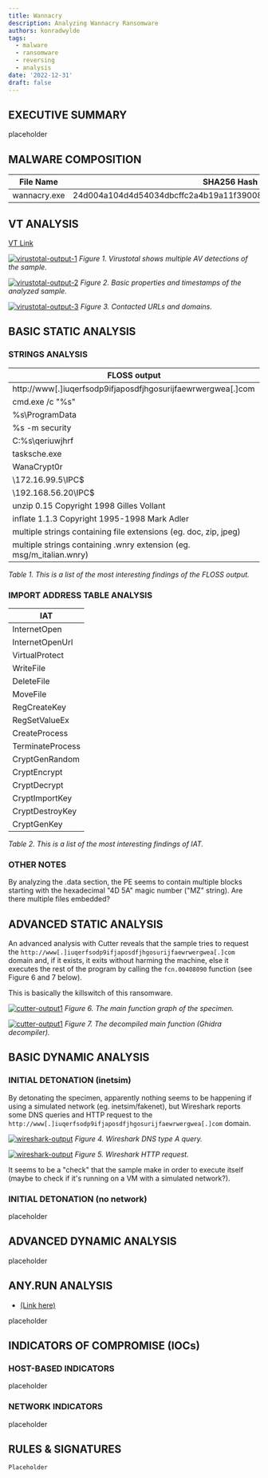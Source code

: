 ```yaml
---
title: Wannacry
description: Analyzing Wannacry Ransomware
authors: konradwylde
tags:
  - malware
  - ransomware
  - reversing
  - analysis
date: '2022-12-31'
draft: false
---
```



## EXECUTIVE SUMMARY
placeholder


## MALWARE COMPOSITION

|  File Name     |  SHA256 Hash  |
|----------------|---------------|
|  wannacry.exe  |  24d004a104d4d54034dbcffc2a4b19a11f39008a575aa614ea04703480b1022c  |


## VT ANALYSIS
[VT Link](https://www.virustotal.com/gui/file/24d004a104d4d54034dbcffc2a4b19a11f39008a575aa614ea04703480b1022c)

[![virustotal-output-1](images/vt1.png)](images/vt1.png)
*Figure 1. Virustotal shows multiple AV detections of the sample.*

[![virustotal-output-2](images/vt2.png)](images/vt2.png)
*Figure 2. Basic properties and timestamps of the analyzed sample.*
  
[![virustotal-output-3](images/vt3.png)](images/vt3.png)
*Figure 3. Contacted URLs and domains.*
  

## BASIC STATIC ANALYSIS
### STRINGS ANALYSIS
| FLOSS output |
|--------------|
| http://www[.]iuqerfsodp9ifjaposdfjhgosurijfaewrwergwea[.]com |
| cmd.exe /c "%s" |
| %s\ProgramData |
| %s -m security |
| C:\%s\qeriuwjhrf |
| tasksche.exe |
| WanaCrypt0r |
| \\172.16.99.5\IPC$ |
| \\192.168.56.20\IPC$ |
| unzip 0.15 Copyright 1998 Gilles Vollant |
| inflate 1.1.3 Copyright 1995-1998 Mark Adler |
| multiple strings containing file extensions (eg. doc, zip, jpeg) |
| multiple strings containing .wnry extension (eg. msg/m_italian.wnry) |

*Table 1. This is a list of the most interesting findings of the FLOSS output.*
  
### IMPORT ADDRESS TABLE ANALYSIS
| IAT |
|-----|
|InternetOpen|
|InternetOpenUrl|
|VirtualProtect|
|WriteFile|
|DeleteFile|
|MoveFile|
|RegCreateKey|
|RegSetValueEx|
|CreateProcess|
|TerminateProcess|
|CryptGenRandom|
|CryptEncrypt|
|CryptDecrypt|
|CryptImportKey|
|CryptDestroyKey|
|CryptGenKey|

*Table 2. This is a list of the most interesting findings of IAT.*
  
### OTHER NOTES
By analyzing the .data section, the PE seems to contain multiple blocks starting with the hexadecimal "4D 5A" magic number ("MZ" string). Are there multiple files embedded?  


## ADVANCED STATIC ANALYSIS
An advanced analysis with Cutter reveals that the sample tries to request the `http://www[.]iuqerfsodp9ifjaposdfjhgosurijfaewrwergwea[.]com` domain and, if it exists, it exits without harming the machine, else it executes the rest of the program by calling the `fcn.00408090` function (see Figure 6 and 7 below).  

This is basically the killswitch of this ransomware.  

[![cutter-output1](images/cutter-disassembler.png)](images/cutter-disassembler.png)
*Figure 6. The main function graph of the specimen.*  

[![cutter-output1](images/cutter-decompiler.png)](images/cutter-decompiler.png)
*Figure 7. The decompiled main function (Ghidra decompiler).*  


## BASIC DYNAMIC ANALYSIS
### INITIAL DETONATION (inetsim)
By detonating the specimen, apparently nothing seems to be happening if using a simulated network (eg. inetsim/fakenet), but Wireshark reports some DNS queries and HTTP request to the `http://www[.]iuqerfsodp9ifjaposdfjhgosurijfaewrwergwea[.]com` domain.
  
[![wireshark-output](images/wireshark-inetsim-dns.png)](images/wireshark-inetsim-dns.png)
*Figure 4. Wireshark DNS type A query.*  

[![wireshark-output](images/wireshark-inetsim-http.png)](images/wireshark-inetsim-http.png)
*Figure 5. Wireshark HTTP request.*  

It seems to be a "check" that the sample make in order to execute itself (maybe to check if it's running on a VM with a simulated network?).  

### INITIAL DETONATION (no network)
placeholder


## ADVANCED DYNAMIC ANALYSIS
placeholder  


## ANY.RUN ANALYSIS
* [(Link here)](https://app.any.run/tasks/e3d881a5-28f5-451e-9b90-7c4e8e93944c/) 
  
placeholder


## INDICATORS OF COMPROMISE (IOCs)
### HOST-BASED INDICATORS
placeholder  

### NETWORK INDICATORS
placeholder  


## RULES & SIGNATURES
`Placeholder`